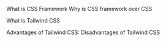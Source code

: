 What is CSS Framework
Why is CSS framework over CSS

What is Tailwind CSS

Advantages of Tailwind CSS:
Disadvantages of Tailwind CSS

